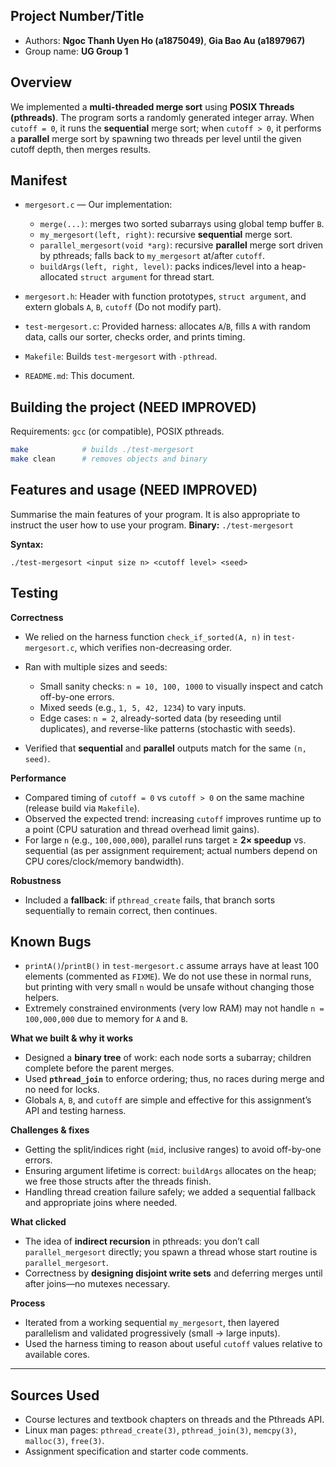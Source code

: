 ## Project Number/Title 
* Authors: **Ngoc Thanh Uyen Ho (a1875049)**, **Gia Bao Au (a1897967)**
* Group name: **UG Group 1**

## Overview
We implemented a **multi-threaded merge sort** using **POSIX Threads (pthreads)**.
The program sorts a randomly generated integer array. When `cutoff = 0`, it runs the **sequential** merge sort; when `cutoff > 0`, it performs a **parallel** merge sort by spawning two threads per level until the given cutoff depth, then merges results.

## Manifest

* `mergesort.c` — Our implementation:

  * `merge(...)`: merges two sorted subarrays using global temp buffer `B`.
  * `my_mergesort(left, right)`: recursive **sequential** merge sort.
  * `parallel_mergesort(void *arg)`: recursive **parallel** merge sort driven by pthreads; falls back to `my_mergesort` at/after `cutoff`.
  * `buildArgs(left, right, level)`: packs indices/level into a heap-allocated `struct argument` for thread start.
* `mergesort.h`: Header with function prototypes, `struct argument`, and extern globals `A`, `B`, `cutoff` (Do not modify part).
* `test-mergesort.c`: Provided harness: allocates `A`/`B`, fills `A` with random data, calls our sorter, checks order, and prints timing.
* `Makefile`:  Builds `test-mergesort` with `-pthread`.
* `README.md`: This document.

## Building the project (NEED IMPROVED)

Requirements: `gcc` (or compatible), POSIX pthreads.

```bash
make            # builds ./test-mergesort
make clean      # removes objects and binary
```

## Features and usage (NEED IMPROVED)

Summarise the main features of your program. It is also appropriate to
instruct the user how to use your program.
**Binary:** `./test-mergesort`

**Syntax:**

```
./test-mergesort <input size n> <cutoff level> <seed>
```

## Testing

**Correctness**

* We relied on the harness function `check_if_sorted(A, n)` in `test-mergesort.c`, which verifies non-decreasing order.
* Ran with multiple sizes and seeds:

  * Small sanity checks: `n = 10, 100, 1000` to visually inspect and catch off-by-one errors.
  * Mixed seeds (e.g., `1, 5, 42, 1234`) to vary inputs.
  * Edge cases: `n = 2`, already-sorted data (by reseeding until duplicates), and reverse-like patterns (stochastic with seeds).
* Verified that **sequential** and **parallel** outputs match for the same `(n, seed)`.

**Performance**

* Compared timing of `cutoff = 0` vs `cutoff > 0` on the same machine (release build via `Makefile`).
* Observed the expected trend: increasing `cutoff` improves runtime up to a point (CPU saturation and thread overhead limit gains).
* For large `n` (e.g., `100,000,000`), parallel runs target ≥ **2× speedup** vs. sequential (as per assignment requirement; actual numbers depend on CPU cores/clock/memory bandwidth).

**Robustness**

* Included a **fallback**: if `pthread_create` fails, that branch sorts sequentially to remain correct, then continues.

## Known Bugs
* `printA()`/`printB()` in `test-mergesort.c` assume arrays have at least 100 elements (commented as `FIXME`). We do not use these in normal runs, but printing with very small `n` would be unsafe without changing those helpers.
* Extremely constrained environments (very low RAM) may not handle `n = 100,000,000` due to memory for `A` and `B`.


**What we built & why it works**

* Designed a **binary tree** of work: each node sorts a subarray; children complete before the parent merges.
* Used **`pthread_join`** to enforce ordering; thus, no races during merge and no need for locks.
* Globals `A`, `B`, and `cutoff` are simple and effective for this assignment’s API and testing harness.

**Challenges & fixes**

* Getting the split/indices right (`mid`, inclusive ranges) to avoid off-by-one errors.
* Ensuring argument lifetime is correct: `buildArgs` allocates on the heap; we free those structs after the threads finish.
* Handling thread creation failure safely; we added a sequential fallback and appropriate joins where needed.

**What clicked**

* The idea of **indirect recursion** in pthreads: you don’t call `parallel_mergesort` directly; you spawn a thread whose start routine is `parallel_mergesort`.
* Correctness by **designing disjoint write sets** and deferring merges until after joins—no mutexes necessary.

**Process**

* Iterated from a working sequential `my_mergesort`, then layered parallelism and validated progressively (small → large inputs).
* Used the harness timing to reason about useful `cutoff` values relative to available cores.

---

## Sources Used

* Course lectures and textbook chapters on threads and the Pthreads API.
* Linux man pages: `pthread_create(3)`, `pthread_join(3)`, `memcpy(3)`, `malloc(3)`, `free(3)`.
* Assignment specification and starter code comments.
